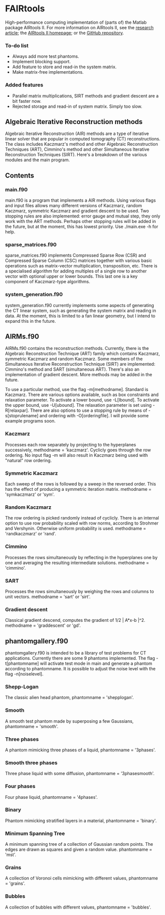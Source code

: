 # FAIRtools
High-performance computing implementation of (parts of) the Matlab package AIRtools II. For more information on AIRtools II, see the [research article](https://link.springer.com/article/10.1007/s11075-017-0430-x); the [AIRtools II homepage](http://people.compute.dtu.dk/pcha/AIRtoolsII/index.html); or the [GitHub repository](https://github.com/jakobsj/AIRToolsII).

### To-do list
- Always add more test phantoms.
- Implement blocking support.
- Add feature to store and read-in the system matrix.
- Make matrix-free implementations.

### Added features
- Parallel matrix multiplications, SIRT methods and gradient descent are a bit faster now.
- Rejected storage and read-in of system matrix. Simply too slow.

## Algebraic Iterative Reconstruction methods
Algebraic Iterative Reconstruction (AIR) methods are a type of iterative linear solver that are popular in computed tomography (CT) reconstructions. The class includes Kaczmarz's method and other Algebraic Reconstruction Techniques (ART), Cimmino's method and other Simultaneous Iterative Reconstruction Techniques (SIRT).
Here's a breakdown of the various modules and the main program.

## Contents

### main.f90
main.f90 is a program that implements a AIR methods. Using various flags and input files allows many different versions of Kaczmarz, random Kaczmarz, symmetric Kaczmarz and gradient descent to be used. Two stopping rules are also implemented: error gauge and mutual step, they only work with the ART methods. Perhaps other stopping rules will be added in the future, but at the moment, this has lowest priority. Use ./main.exe -h for help.

### sparse_matrices.f90
sparse_matrices.f90 implements Compressed Sparse Row (CSR) and Compressed Sparse Column (CSC) matrices together with various basic operations such as matrix-vector multiplication, transposition, etc. There is a specialised algorithm for adding multiples of a single row to another vector with optional upper or lower bounds. This last one is a key component of Kaczmarz-type algorithms.

### system_generation.f90
system_generation.f90 currently implements some aspects of generating the CT linear system, such as generating the system matrix and reading in data. At the moment, this is limited to a fan linear geometry, but I intend to expand this in the future.

## AIRMs.f90
AIRMs.f90 contains the reconstruction methods. Currently, there is the Algebraic Reconstruction Technique (ART) family which contains Kaczmarz, symmetric Kaczmarz and random Kaczmarz. Some members of the Simultaneous Iterative Reconstruction Technique (SIRT) are implemented: Cimmino's method and SART (simultaneous ART). There's also an implementation of gradient descent. More methods may be added in the future.

To use a particular method, use the flag -m[methodname]. Standard is Kaczmarz. There are various options available, such as box constraints and relaxation parameter. To activate a lower bound, use -L[lbound]. To activate the upper bound, use -U[ubound]. The relaxation parameter is set using -R[relaxpar]. There are also options to use a stopping rule by means of -s[stoprulename] and ordering with -O[orderingfile]. I will provide some example programs  soon.

### Kaczmarz
Processes each row separately by projecting to the hyperplanes successively, methodname = 'kaczmarz'. Cyclicly goes through the row ordering. No input flag -m will also result in Kaczmarz being used with "natural" row ordering.

### Symmetric Kaczmarz
Each sweep of the rows is followed by a sweep in the reversed order. This has the effect of producing a symmetric iteration matrix. methodname = 'symkaczmarz' or 'sym'.

### Random Kaczmarz
The row ordering is picked randomly instead of cyclicly. There is an internal option to use row probability scaled with row norms, according to Strohmer and Vershynin. Otherwise uniform probability is used. methodname = 'randkaczmarz' or 'rand'.

### Cimmino
Processes the rows simultaneously by reflecting in the hyperplanes one by one and averaging the resulting intermediate solutions. methodname = 'cimmino'.

### SART
Processes the rows simultaneously by weighing the rows and columns to unit vectors. methodname = 'sart' or 'sirt'.

### Gradient descent
Classical gradient descend, computes the gradient of 1/2 \| A*x-b \|^2. methodname = 'graddescent' or 'gd'.


## phantomgallery.f90
phantomgallery.f90 is intended to be a library of test problems for CT applications. Currently there are some 9 phantoms implemented.
The flag -t[phantomname] will activate test mode in main and generate a phantom according to phantomname. It is possible to adjust the noise level with the flag -n[noiselevel].

### Shepp-Logan
The classic alien head phantom, phantomname = 'shepplogan'.

### Smooth
A smooth test phantom made by superposing a few Gaussians, phantomname = 'smooth'.

### Three phases
A phantom mimicking three phases of a liquid, phantomname = '3phases'.

### Smooth three phases
Three phase liquid with some diffusion, phantomname = '3phasesmooth'.

### Four phases
Four phase liquid, phantomname = '4phases'.

### Binary
Phantom mimicking stratified layers in a material, phantomname = 'binary'.

### Minimum Spanning Tree
A minimum spanning tree of a collection of Gaussian random points. The edges are drawn as squares and given a random value. phantomname = 'mst'.

### Grains
A collection of Voronoi cells mimicking with different values, phantomname = 'grains'.

### Bubbles
A collection of bubbles with different values, phantomname = 'bubbles'.



